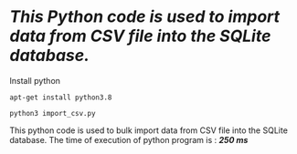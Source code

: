 # ***This Python code is used to import data from CSV file into the SQLite database.***
Install python

``` shell
apt-get install python3.8
```

``` shell
python3 import_csv.py
```
This python code is used to bulk import data from CSV file into the SQLite database.
The time of execution of python program is : ***250 ms***


